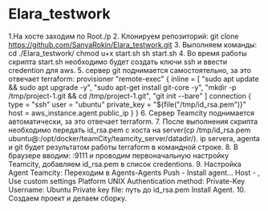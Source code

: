 # Elara_testwork
1.На хосте заходим по Root./p
2. Клонируем репозиторий:
  git clone https://github.com/SanyaRokin/Elara_testwork.git
3. Выполняем команды:
  cd ./Elara_testwork/
  chmod u+x start.sh
  sh start.sh
4. Во время работы скрипта start.sh необходимо будет создать ключи ssh и ввести credention для aws.
5. сервер git поднимается самостоятельно, за это отвечает terraform:
    provisioner "remote-exec" {
    inline = [
      "sudo apt update && sudo apt upgrade -y",
      "sudo apt-get install git-core -y",
      "mkdir -p /tmp/project-1.git && cd /tmp/project-1.git",
      "git init --bare"
    ]
    connection {
      type        = "ssh"
      user        = "ubuntu"
      private_key = "${file("/tmp/id_rsa.pem")}"
      host        = aws_instance.agent.public_ip
    }
  }
6. Сервер Teamcity поднимается автоматически, за это отвечает terraform.
7. После выполнения скрипта необходимо передать id_rsa.pem с хоста на server(cp /tmp/id_rsa.pem ubuntu@<ip-server>:/opt/docker/teamCity/teamcity_server/datadir/). 
   ip servera, agenta и git будет результатом работы terraform в командной строке.
8. В браузере вводим:
    <ip server>:9111
    и проводим первоначальную настройку Teamcity, добавляем id_rsa.pem в список credentions.
9. Настройка Agent Teamcity:
   Переходим в Agents-Agents Push - Install agent...
   Host - <ip agent>, 
   Use custom settings
   Platform UNIX
   Authentication method:	 Private-Key
   Username:  Ubuntu
   Private key file:  путь до id_rsa.pem
   Install Agent.
10. Создаем проект и делаем сборку.
   
